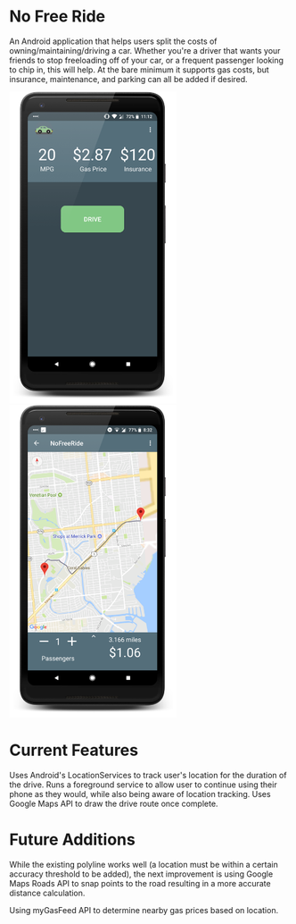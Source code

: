 # No Free Ride

An Android application that helps users split the costs of owning/maintaining/driving a car. Whether you're a driver
that wants your friends to stop freeloading off of your car, or a frequent passenger looking to chip in, this will help.
At the bare minimum it supports gas costs, but insurance, maintenance, and parking can all be added if desired. 

<img src="https://raw.githubusercontent.com/gherceg/no-free-ride/dev/screenshots/pixel_2_xl_home_screenshot.png" width="300">
<img src="https://raw.githubusercontent.com/gherceg/no-free-ride/master/screenshots/pixel_2_xl_screen.png" width="300">

# Current Features
Uses Android's LocationServices to track user's location for the duration of the drive.
Runs a foreground service to allow user to continue using their phone as they would, while also being aware of location tracking.
Uses Google Maps API to draw the drive route once complete.  


# Future Additions

While the existing polyline works well (a location must be within a certain accuracy threshold to be added), the next improvement is using Google Maps Roads API to snap points to the road resulting in a more accurate distance calculation. 

Using myGasFeed API to determine nearby gas prices based on location.
